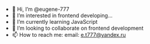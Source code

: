 - 👋 Hi, I’m @eugene-777
- 👀 I’m interested in frontend developing...
- 🌱 I’m currently learning JavaScript
- 💞️ I’m looking to collaborate on frontend development
- 📫 How to reach me: email: e.t777@yandex.ru

<!---
eugene-777/eugene-777 is a ✨ special ✨ repository because its `README.md` (this file) appears on your GitHub profile.
You can click the Preview link to take a look at your changes.
--->
